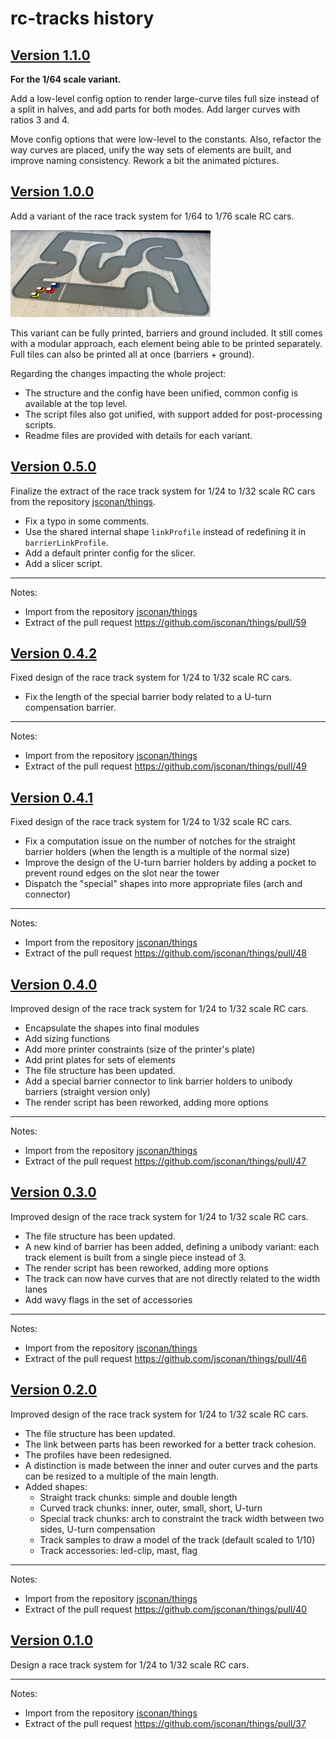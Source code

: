 # rc-tracks history

## [Version 1.1.0](https://github.com/jsconan/rc-tracks/releases/tag/1.1.0)

**For the 1/64 scale variant.**

Add a low-level config option to render large-curve tiles full size instead of a split in halves, and add parts for both modes.
Add larger curves with ratios 3 and 4.

Move config options that were low-level to the constants.
Also, refactor the way curves are placed, unify the way sets of elements are built, and improve naming consistency.
Rework a bit the animated pictures.

## [Version 1.0.0](https://github.com/jsconan/rc-tracks/releases/tag/1.0.0)

Add a variant of the race track system for 1/64 to 1/76 scale RC cars.

![scale 64](https://github.com/jsconan/rc-tracks/raw/2635fe50cdf437d53924655f017a9943ff9a0d68/doc/rctrack-64.jpg)

This variant can be fully printed, barriers and ground included. It still comes with a modular approach, each element being able to be printed separately. Full tiles can also be printed all at once (barriers + ground).

Regarding the changes impacting the whole project:

-   The structure and the config have been unified, common config is available at the top level.
-   The script files also got unified, with support added for post-processing scripts.
-   Readme files are provided with details for each variant.

## [Version 0.5.0](https://github.com/jsconan/rc-tracks/releases/tag/0.5.0)

Finalize the extract of the race track system for 1/24 to 1/32 scale RC cars from the repository [jsconan/things](https://github.com/jsconan/things).

-   Fix a typo in some comments.
-   Use the shared internal shape `linkProfile` instead of redefining it in `barrierLinkProfile`.
-   Add a default printer config for the slicer.
-   Add a slicer script.

---

Notes:

-   Import from the repository [jsconan/things](https://github.com/jsconan/things)
-   Extract of the pull request https://github.com/jsconan/things/pull/59

## [Version 0.4.2](https://github.com/jsconan/rc-tracks/releases/tag/0.4.2)

Fixed design of the race track system for 1/24 to 1/32 scale RC cars.

-   Fix the length of the special barrier body related to a U-turn compensation barrier.

---

Notes:

-   Import from the repository [jsconan/things](https://github.com/jsconan/things)
-   Extract of the pull request https://github.com/jsconan/things/pull/49

## [Version 0.4.1](https://github.com/jsconan/rc-tracks/releases/tag/0.4.1)

Fixed design of the race track system for 1/24 to 1/32 scale RC cars.

-   Fix a computation issue on the number of notches for the straight barrier holders (when the length is a multiple of the normal size)
-   Improve the design of the U-turn barrier holders by adding a pocket to prevent round edges on the slot near the tower
-   Dispatch the "special" shapes into more appropriate files (arch and connector)

---

Notes:

-   Import from the repository [jsconan/things](https://github.com/jsconan/things)
-   Extract of the pull request https://github.com/jsconan/things/pull/48

## [Version 0.4.0](https://github.com/jsconan/rc-tracks/releases/tag/0.4.0)

Improved design of the race track system for 1/24 to 1/32 scale RC cars.

-   Encapsulate the shapes into final modules
-   Add sizing functions
-   Add more printer constraints (size of the printer's plate)
-   Add print plates for sets of elements
-   The file structure has been updated.
-   Add a special barrier connector to link barrier holders to unibody barriers (straight version only)
-   The render script has been reworked, adding more options

---

Notes:

-   Import from the repository [jsconan/things](https://github.com/jsconan/things)
-   Extract of the pull request https://github.com/jsconan/things/pull/47

## [Version 0.3.0](https://github.com/jsconan/rc-tracks/releases/tag/0.3.0)

Improved design of the race track system for 1/24 to 1/32 scale RC cars.

-   The file structure has been updated.
-   A new kind of barrier has been added, defining a unibody variant: each track element is built from a single piece instead of 3.
-   The render script has been reworked, adding more options
-   The track can now have curves that are not directly related to the width lanes
-   Add wavy flags in the set of accessories

---

Notes:

-   Import from the repository [jsconan/things](https://github.com/jsconan/things)
-   Extract of the pull request https://github.com/jsconan/things/pull/46

## [Version 0.2.0](https://github.com/jsconan/rc-tracks/releases/tag/0.2.0)

Improved design of the race track system for 1/24 to 1/32 scale RC cars.

-   The file structure has been updated.
-   The link between parts has been reworked for a better track cohesion.
-   The profiles have been redesigned.
-   A distinction is made between the inner and outer curves and the parts can be resized to a multiple of the main length.
-   Added shapes:
    -   Straight track chunks: simple and double length
    -   Curved track chunks: inner, outer, small, short, U-turn
    -   Special track chunks: arch to constraint the track width between two sides, U-turn compensation
    -   Track samples to draw a model of the track (default scaled to 1/10)
    -   Track accessories: led-clip, mast, flag

---

Notes:

-   Import from the repository [jsconan/things](https://github.com/jsconan/things)
-   Extract of the pull request https://github.com/jsconan/things/pull/40

## [Version 0.1.0](https://github.com/jsconan/rc-tracks/releases/tag/0.1.0)

Design a race track system for 1/24 to 1/32 scale RC cars.

---

Notes:

-   Import from the repository [jsconan/things](https://github.com/jsconan/things)
-   Extract of the pull request https://github.com/jsconan/things/pull/37
